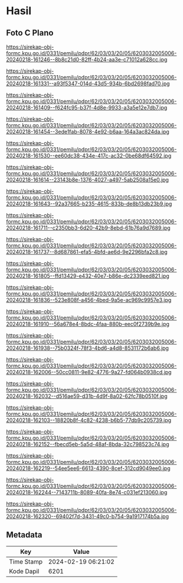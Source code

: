# Hasil

## Foto C Plano

https://sirekap-obj-formc.kpu.go.id/0331/pemilu/pdpr/62/03/03/20/05/6203032005006-20240218-161246--8b8c21d0-82ff-4b24-aa3e-c71012a628cc.jpg

https://sirekap-obj-formc.kpu.go.id/0331/pemilu/pdpr/62/03/03/20/05/6203032005006-20240218-161331--a93f5347-014d-43d5-934b-6bd2698fad70.jpg

https://sirekap-obj-formc.kpu.go.id/0331/pemilu/pdpr/62/03/03/20/05/6203032005006-20240218-161409--f624fc95-b37f-4d8e-9933-a3a5e12e7db7.jpg

https://sirekap-obj-formc.kpu.go.id/0331/pemilu/pdpr/62/03/03/20/05/6203032005006-20240218-161454--3ede1fab-8078-4e92-b6aa-164a3ac824da.jpg

https://sirekap-obj-formc.kpu.go.id/0331/pemilu/pdpr/62/03/03/20/05/6203032005006-20240218-161530--ee60dc38-434e-417c-ac32-0be68df64592.jpg

https://sirekap-obj-formc.kpu.go.id/0331/pemilu/pdpr/62/03/03/20/05/6203032005006-20240218-161614--23143b8e-1376-4027-a497-5ab2508a15e0.jpg

https://sirekap-obj-formc.kpu.go.id/0331/pemilu/pdpr/62/03/03/20/05/6203032005006-20240218-161643--92a37665-b235-4615-833b-de8b13db23b9.jpg

https://sirekap-obj-formc.kpu.go.id/0331/pemilu/pdpr/62/03/03/20/05/6203032005006-20240218-161711--c2350bb3-6d20-42b9-8ebd-61b76a9d7689.jpg

https://sirekap-obj-formc.kpu.go.id/0331/pemilu/pdpr/62/03/03/20/05/6203032005006-20240218-161737--8d687861-efa5-4bfd-ae6d-9e2296bfa2c8.jpg

https://sirekap-obj-formc.kpu.go.id/0331/pemilu/pdpr/62/03/03/20/05/6203032005006-20240218-161805--ffd13429-e432-40e7-b86e-dc2339eed821.jpg

https://sirekap-obj-formc.kpu.go.id/0331/pemilu/pdpr/62/03/03/20/05/6203032005006-20240218-161836--523e808f-a456-4bed-9a5e-ac969c9957e3.jpg

https://sirekap-obj-formc.kpu.go.id/0331/pemilu/pdpr/62/03/03/20/05/6203032005006-20240218-161910--56a678e4-8bdc-4faa-880b-eec0f2739b9e.jpg

https://sirekap-obj-formc.kpu.go.id/0331/pemilu/pdpr/62/03/03/20/05/6203032005006-20240218-161938--75b0324f-78f3-4bd6-a4d8-8531172b6ab6.jpg

https://sirekap-obj-formc.kpu.go.id/0331/pemilu/pdpr/62/03/03/20/05/6203032005006-20240218-162006--50cc0811-9e82-4776-9a27-fd064b0938cd.jpg

https://sirekap-obj-formc.kpu.go.id/0331/pemilu/pdpr/62/03/03/20/05/6203032005006-20240218-162032--d516ae59-d31b-4d9f-8a02-62fc78b0510f.jpg

https://sirekap-obj-formc.kpu.go.id/0331/pemilu/pdpr/62/03/03/20/05/6203032005006-20240218-162103--18820b8f-4c82-4238-b6b5-77db9c205739.jpg

https://sirekap-obj-formc.kpu.go.id/0331/pemilu/pdpr/62/03/03/20/05/6203032005006-20240218-162152--fbecd5eb-5a5d-48af-8bda-32c798523c74.jpg

https://sirekap-obj-formc.kpu.go.id/0331/pemilu/pdpr/62/03/03/20/05/6203032005006-20240218-162219--54ee5ee6-6613-4390-8cef-312cd9049ee0.jpg

https://sirekap-obj-formc.kpu.go.id/0331/pemilu/pdpr/62/03/03/20/05/6203032005006-20240218-162244--7143711b-8089-40fa-8e74-c031ef213060.jpg

https://sirekap-obj-formc.kpu.go.id/0331/pemilu/pdpr/62/03/03/20/05/6203032005006-20240218-162320--69402f7d-3431-49c0-b754-9a1917174b5a.jpg


## Metadata

| Key        | Value               |
| ---------- | ------------------- |
| Time Stamp | 2024-02-19 06:21:02 |
| Kode Dapil | 6201                |



